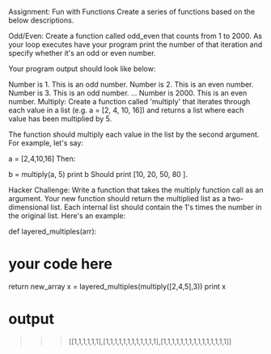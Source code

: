 Assignment: Fun with Functions
Create a series of functions based on the below descriptions.

Odd/Even:
Create a function called odd_even that counts from 1 to 2000. As your loop executes have your program print the number of that iteration and specify whether it's an odd or even number.

Your program output should look like below:

Number is 1.  This is an odd number.
Number is 2.  This is an even number.
Number is 3.  This is an odd number.
...
Number is 2000.  This is an even number.
Multiply:
Create a function called 'multiply' that iterates through each value in a list (e.g. a = [2, 4, 10, 16]) and returns a list where each value has been multiplied by 5.

The function should multiply each value in the list by the second argument. For example, let's say:

a = [2,4,10,16]
Then:

b = multiply(a, 5)
print b
Should print [10, 20, 50, 80 ].

Hacker Challenge:
Write a function that takes the multiply function call as an argument. Your new function should return the multiplied list as a two-dimensional list. Each internal list should contain the 1's times the number in the original list. Here's an example:

def layered_multiples(arr):
  # your code here
  return new_array
x = layered_multiples(multiply([2,4,5],3))
print x
# output
>>>[[1,1,1,1,1,1],[1,1,1,1,1,1,1,1,1,1,1,1],[1,1,1,1,1,1,1,1,1,1,1,1,1,1,1]]